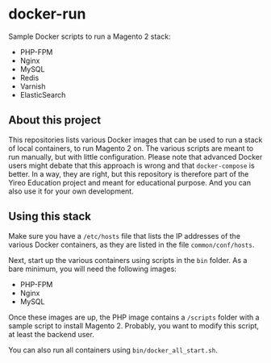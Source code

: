 # docker-run
Sample Docker scripts to run a Magento 2 stack:
- PHP-FPM
- Nginx
- MySQL
- Redis
- Varnish
- ElasticSearch

## About this project
This repositories lists various Docker images that can be used to run a stack of local containers, to run Magento 2 on. The various scripts are meant to run manually, but with little configuration. Please note that advanced Docker users might debate that this approach is wrong and that `docker-compose` is better. In a way, they are right, but this repository is therefore part of the Yireo Education project and meant for educational purpose. And you can also use it for your own development.

## Using this stack
Make sure you have a `/etc/hosts` file that lists the IP addresses of the various Docker containers, as they are listed in the file `common/conf/hosts`.

Next, start up the various containers using scripts in the `bin` folder. As a bare minimum, you will need the following images:
- PHP-FPM
- Nginx
- MySQL

Once these images are up, the PHP image contains a `/scripts` folder with a sample script to install Magento 2. Probably, you want to modify this script, at least the backend user.

You can also run all containers using `bin/docker_all_start.sh`.
